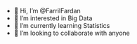 - 👋 Hi, I’m @FarrilFardan
- 👀 I’m interested in Big Data
- 🌱 I’m currently learning Statistics 
- 💞️ I’m looking to collaborate with anyone
